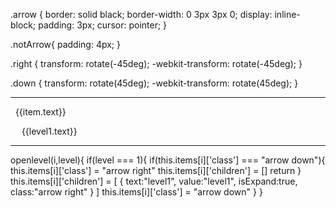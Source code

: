.arrow {
  border: solid black;
  border-width: 0 3px 3px 0;
  display: inline-block;
  padding: 3px;
  cursor: pointer;
}

.notArrow{
    padding: 4px;
}

.right {
  transform: rotate(-45deg);
  -webkit-transform: rotate(-45deg);
}

.down {
  transform: rotate(45deg);
  -webkit-transform: rotate(45deg);
}


---------------------------------------------------------------------------------------------------------------

<div>
  <ng-container *ngFor="let item of items;let i=index"> 
      <p>
        <i [class]="item.isExpand ? item.class : 'notArrow'" (click)="openlevel(i,1)"></i>&nbsp; {{item.text}}
        <ng-container *ngFor="let level1 of item.children;let j=index"> 
          <p style="margin:10px">
            <i [class]="level1.isExpand ? level1.class : 'notArrow'" (click)="openlevel(j,2)"></i>&nbsp; {{level1.text}}   
          </p>
      </ng-container>
      </p>
  </ng-container>
</div>


------------------------------------------------------

openlevel(i,level){
  if(level === 1){
    if(this.items[i]['class'] === "arrow down"){
      this.items[i]['class'] = "arrow right"
      this.items[i]['children'] = []
      return
    }
    this.items[i]['children'] = [
      {
        text:"level1",
        value:"level1",
        isExpand:true,
        class:"arrow right"
      }
    ]
    this.items[i]['class'] = "arrow down"
  }
}
